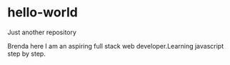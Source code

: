 # hello-world
Just another repository

Brenda here I am an aspiring full stack web developer.Learning javascript step by step. 
